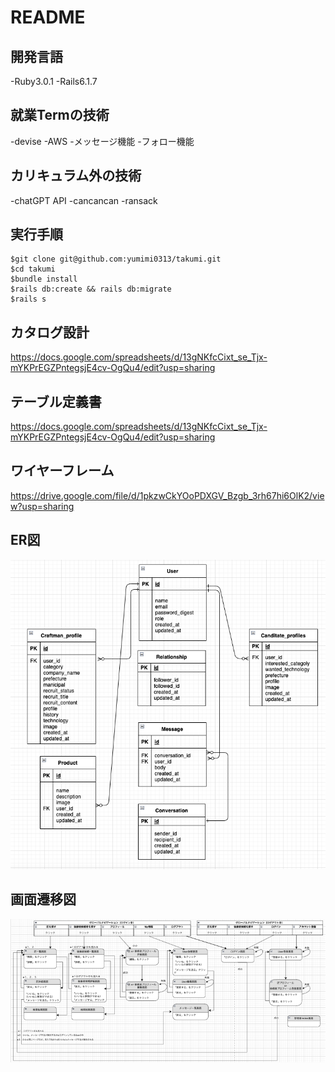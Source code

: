 # README
## 開発言語
-Ruby3.0.1
-Rails6.1.7

## 就業Termの技術
-devise
-AWS
-メッセージ機能
-フォロー機能

## カリキュラム外の技術
-chatGPT API
-cancancan
-ransack

## 実行手順
```
$git clone git@github.com:yumimi0313/takumi.git
$cd takumi
$bundle install
$rails db:create && rails db:migrate
$rails s
```

## カタログ設計
https://docs.google.com/spreadsheets/d/13gNKfcCixt_se_Tjx-mYKPrEGZPntegsjE4cv-OgQu4/edit?usp=sharing

## テーブル定義書
https://docs.google.com/spreadsheets/d/13gNKfcCixt_se_Tjx-mYKPrEGZPntegsjE4cv-OgQu4/edit?usp=sharing


## ワイヤーフレーム
https://drive.google.com/file/d/1pkzwCkYOoPDXGV_Bzgb_3rh67hi6OlK2/view?usp=sharing

## ER図
![ER図](/er.png)

## 画面遷移図
![画面遷移図](/diagram.png)